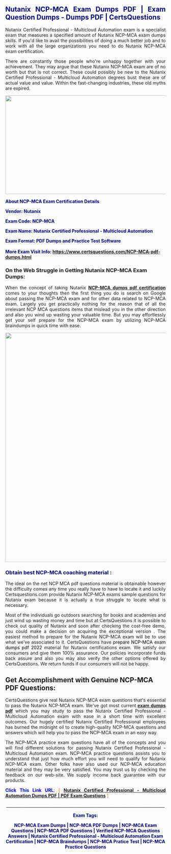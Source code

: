 <h2 style="text-align: justify;"><span style="color: #000080;">Nutanix NCP-MCA Exam Dumps PDF | Exam Question Dumps - Dumps PDF | CertsQuestions</span></h2>
<p style="text-align: justify;">Nutanix Certified Professional - Multicloud Automation exam is a specialist exam that measures a specified amount of Nutanix  NCP-MCA exam dumps skills. If you'd like to avail the possibilities of doing a much better job and to work with all the large organizations you need to do Nutanix NCP-MCA exam certification.</p>
<p style="text-align: justify;">There are constantly those people who're unhappy together with your achievement. They may argue that these Nutanix  NCP-MCA exam are of no worth but that is not correct. These could possibly be new to the Nutanix Certified Professional - Multicloud Automation degrees bust these are of actual value and value. Within the fast-changing industries, these old myths are expired.</p>
<p><img style="display: block; margin-left: auto; margin-right: auto;" src="https://i.imgur.com/eaP4ae9.png" width="840" height="310" /></p>
<p><span style="color: #000080;"><strong>About NCP-MCA Exam Certification Details</strong></span></p>
<p><span style="color: #000080;"><strong>Vendor: Nutanix<br /></strong></span></p>
<p><span style="color: #000080;"><strong>Exam Code: NCP-MCA</strong></span></p>
<p><span style="color: #000080;"><strong>Exam Name: Nutanix Certified Professional - Multicloud Automation</strong></span></p>
<p><span style="color: #000080;"><strong>Exam Format: PDF Dumps and Practice Test Software<br /><br />More Exam Visit Info: <span style="color: #ff6600;"><a href="https://www.certsquestions.com/NCP-MCA-pdf-dumps.html">https://www.certsquestions.com/NCP-MCA-pdf-dumps.html</a></span></strong></span></p>
<h3>On the Web Struggle in Getting Nutanix NCP-MCA Exam Dumps:</h3>
<p style="text-align: justify;">When the concept of taking Nutanix <a href="https://www.certsquestions.com/NCP-MCA-pdf-dumps.html"><strong> NCP-MCA dumps pdf certification</strong></a> comes to your thoughts then the first thing you do is search on Google about passing the NCP-MCA exam and for other data related to NCP-MCA exam. Largely you get practically nothing for the reason that of all the irrelevant NCP MCA questions items that mislead you in the other direction and also you wind up wasting your valuable time. But you may effortlessly get your self prepare for the NCP-MCA exam by utilizing NCP-MCA braindumps in quick time with ease.</p>
<p><a href="https://www.certsquestions.com/NCP-MCA-pdf-dumps.html"><img style="display: block; margin-left: auto; margin-right: auto;" src="https://i.imgur.com/pxhoKQ2.png" width="720" /></a></p>
<h3><span style="color: #000080;">Obtain best  NCP-MCA coaching material :</span></h3>
<p style="text-align: justify;">The ideal on the net NCP MCA pdf questions material is obtainable however the difficulty comes any time you really have to have to locate it and luckily Certsquestions.com provide Nutanix NCP-MCA exams sample questions for Nutanix  exam because it is actually a true struggle to locate what is necessary.</p>
<p style="text-align: justify;">Most of the individuals go outdoors searching for books and academies and just wind up wasting money and time but at CertsQuestions it is possible to check out quality of Nutanix  and soon after checking the cost-free demo, you could make a decision on acquiring the exceptional version . The easiest method to prepare for the Nutanix NCP-MCA exam will be to use what we've associated to it. CertsQuestions have <span style="color: #000000;">prepare NCP-MCA exam dumps pdf 2022</span> material for Nutanix certifications exam. We satisfy our consumers and give them 100% assurance. Our policies incorporate funds back assure and also you may also verify the other options offered by CertsQuestions. We return funds if our consumers will not be happy.</p>
<h2>Get Accomplishment with Genuine NCP-MCA PDF Questions:</h2>
<p style="text-align: justify;">CertsQuestions give real Nutanix NCP-MCA exam questions that's essential to pass the Nutanix  NCP-MCA exam. We've got most current<strong>&nbsp;<a href="https://www.certsquestions.com/">exam dumps pdf</a></strong>&nbsp;which you may study to pass the Nutanix Certified Professional - Multicloud Automation exam with ease in a short time with excellent outcomes. Our hugely certified Nutanix Certified Professional employees has burned the midnight oil to create high-quality NCP-MCA questions and answers which will help you to pass the NCP-MCA exam in an easy way.</p>
<p style="text-align: justify;">The NCP-MCA practice exam questions have all of the concepts and you will find different solutions for passing Nutanix Certified Professional - Multicloud Automation exam. NCP-MCA practice questions assists you to understand that just how much effort you will need to qualify for Nutanix  NCP-MCA exam. Other folks have also used our NCP-MCA education material and they may be very satisfied. You may trust us by checking the feedback on our web-site. We supply income back guarantee with our products.</p>
<p style="text-align: justify;"><span style="color: #0000ff;"><strong>Click This Link URL</strong>:</span> <span style="color: #ff6600;">[ <strong><a href="https://www.certsquestions.com/nutanix-certified-professional-certification.html">Nutanix Certified Professional - Multicloud Automation Dumps PDF | PDF Exam Questions</a></strong> ]</span></p>
<p style="text-align: center;">______________________________________________________________________________</p>
<p style="text-align: center;"><span style="color: #000080;"><strong>Exam Tags:</strong></span></p>
<p style="text-align: center;"><span style="color: #000080;"><strong>NCP-MCA Exam Dumps | NCP-MCA PDF Dumps | NCP-MCA Exam Questions | NCP-MCA PDF Questions | Verified NCP-MCA Questions Answers | Nutanix Certified Professional - Multicloud Automation Exam Certification | NCP-MCA Braindumps | NCP-MCA Pratice Test | NCP-MCA Practice Questions</strong></span></p>
